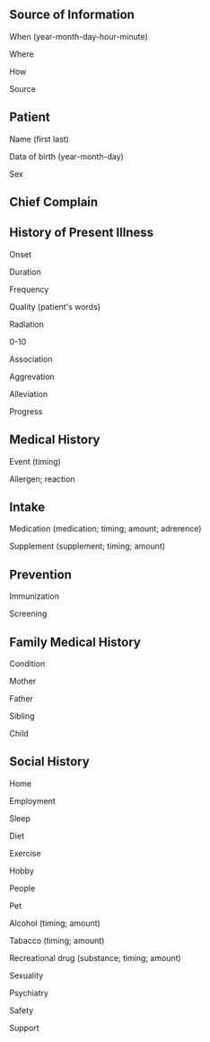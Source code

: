 ## Source of Information

When (year-month-day-hour-minute)

Where

How

Source

## Patient

Name (first last)

Data of birth (year-month-day)

Sex

## Chief Complain

## History of Present Illness

Onset

Duration

Frequency

Quality (patient's words)

Radiation

0-10

Association

Aggrevation

Alleviation

Progress

## Medical History

Event (timing)

Allergen; reaction

## Intake

Medication (medication; timing; amount; adrerence)

Supplement (supplement; timing; amount)

## Prevention

Immunization

Screening

## Family Medical History

Condition

Mother

Father

Sibling

Child

## Social History

Home

Employment

Sleep

Diet

Exercise

Hobby

People

Pet

Alcohol (timing; amount)

Tabacco (timing; amount)

Recreational drug (substance; timing; amount)

Sexuality

Psychiatry

Safety

Support
